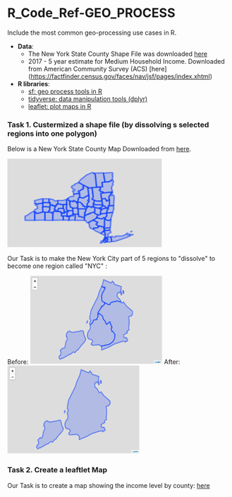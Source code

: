 # R_Code_Ref-GEO_PROCESS

Include the most common geo-processing use cases in R. 

- __Data__: 
  - The New York State County Shape File was downloaded [here]( https://cugir.library.cornell.edu/catalog/cugir-007865)
  - 2017 - 5 year estimate for Medium Household Income. Downloaded from American Community Survey (ACS) [here] (https://factfinder.census.gov/faces/nav/jsf/pages/index.xhtml)
- __R libraries__:
  - [sf: geo process tools in R](https://github.com/r-spatial/sf)
  - [tidyverse: data manipulation tools (dplyr)](https://www.tidyverse.org)
  - [leaflet: plot maps in R](https://rstudio.github.io/leaflet/)
  

### Task 1. Custermized a shape file (by dissolving s selected regions into one polygon)

Below is a New York State County Map Downloaded from [here]( https://cugir.library.cornell.edu/catalog/cugir-007865). 

<img src="img/img1.png" width="350" height="200">

Our Task is to make the New York City part of 5 regions to "dissolve" to become one region called "NYC" :

Before: <img src="img/img2.png" width="300" height="200">
After: <img src="img/img3.png" width="300" height="200">




### Task 2. Create a leaftlet Map

Our Task is to create a map showing the income level by county: [here](img/img/map_v1.html)
